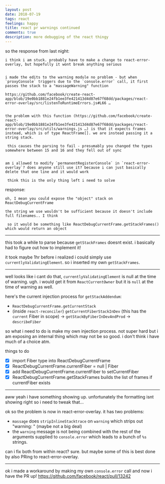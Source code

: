 ```yaml
---
layout: post
date: 2018-07-19
tags: react
feelings: happy
title: react pr warnings continued
comments: true
description: more debugging of the react thingy
---
```


so the response from last night:

```
i think i am stuck. probably have to make a change to react-error-overlay, but hopefully it wont break anything serious

 
i made the edits to the warning module no problem - but when `proxyConsole` triggers due to the `console.error` call, it first passes the stack to a "massageWarning" function

https://github.com/facebook/create-react-app/blob/19e0bb1881e24fb1ee3fe421413d4d87e67f68dd/packages/react-error-overlay/src/listenToRuntimeErrors.js#L66 …

 
the problem with this function (https://github.com/facebook/create-react-app/blob/19e0bb1881e24fb1ee3fe421413d4d87e67f68dd/packages/react-error-overlay/src/utils/warnings.js …) is that it expects frames instead, which is of type ReactFrame[]. we are instead passing it a string stack.

 this causes the parsing to fail - presumably you changed the types somewhere between 15 and 16 and they fell out of sync

 
am i allowed to modify `permanentRegisterConsole` in `react-error-overlay`? does anyone still use it? because i can just basically delete that one line and it would work

 think this is the only thing left i need to solve

```

response:

```
oh, I mean you could expose the "object" stack on ReactDebugCurrentFrame

the string we use wouldn't be sufficient because it doesn't include full filenames.. I think

 so it would be something like ReactDebugCurrentFrame.getStackFrames() which would return an object
```

---


this took a while to parse because `getStackFrames` doesnt exist. i basically had to figure out how to implement it!

it took maybe 1hr before i realized i could simply use `currentlyValidatingElement`. so i inserted my own `getStackFrames`.

---

well looks like i cant do that, `currentlyValidatingElement` is null at the time of warning. ugh. i would get it from `ReactCurrentOwner` but it is `null` at the time of warning as well.

here's the current injection process for `getStackAddendum`:

- `ReactDebugCurrentFrame.getCurrentStack`
- (inside `react-reconciler`) `getCurrentFiberStackInDev` (this has the `current` Fiber in scope) -> `getStackByFiberInDevAndProd` -> `describeFiber`

so what i need to do is make my own injection process. not super hard but i am exposing an internal thing which may not be so good. i don't think i have much of a choice atm.

things to do

- [x] import Fiber type into ReactDebugCurrentFrame
- [x] ReactDebugCurrentFrame.currentFiber = null | Fiber
- [x] add ReactDebugCurrentFrame.currentFiber to setCurrentFiber
- [x] ReactDebugCurrentFrame.getStackFrames builds the list of frames if currentFiber exists

---

aww yeah i have something showing up. unfortunately the formatting isnt showing right so i need to tweak that...

ok so the problem is now in react-error-overlay. it has two problems:

- `massage` does `stripInlineStacktrace` on `warning` which strips out "warning: " (maybe not a big deal)
- the `warning` message is not being combined with the rest of the arguments supplied to `console.error` which leads to a bunch of `%s` strings.

can i fix both from within react? sure. but maybe some of this is best done by also PRing to react-error-overlay.

---

ok i made a workaround by making my own `console.error` call and now i have the PR up! https://github.com/facebook/react/pull/13242
